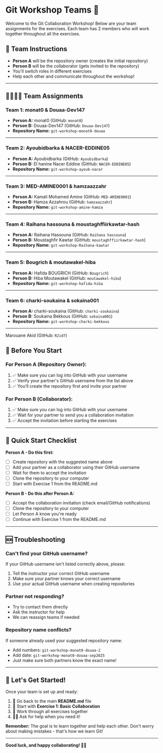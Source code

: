 # Git Workshop Teams 👥

Welcome to the Git Collaboration Workshop! Below are your team assignments for the exercises. Each team has 2 members who will work together throughout all the exercises.

## 🎯 Team Instructions

- **Person A** will be the repository owner (creates the initial repository)
- **Person B** will be the collaborator (gets invited to the repository)
- You'll switch roles in different exercises
- Help each other and communicate throughout the workshop!

---

## 👨‍💻👩‍💻 Team Assignments

### Team 1: **monat0** & **Douaa-Dev147**
- **Person A:** monat0 (GitHub: `monat0`)
- **Person B:** Douaa-Dev147 (GitHub: `Douaa-Dev147`)
- **Repository Name:** `git-workshop-monat0-douaa`

---

### Team 2: **Ayoubidbarka** & **NACER-EDDINE05**
- **Person A:** Ayoubidbarka (GitHub: `Ayoubidbarka`)
- **Person B:** El hanine Nacer Eddine (GitHub: `NACER-EDDINE05`)
- **Repository Name:** `git-workshop-ayoub-nacer`

---

### Team 3: **MED-AMINE0001** & **hamzaazzahr**
- **Person A:** Kamali Mohamed Amine (GitHub: `MED-AMINE0001`)
- **Person B:** Hamza Azzahrou (GitHub: `hamzaazzahr`)
- **Repository Name:** `git-workshop-amine-hamza`

---

### Team 4: **Raihana hassouna** & **moustaghffiirkawtar-hash**
- **Person A:** Raihana Hassouna (GitHub: `Raihana hassouna`)
- **Person B:** Moustaghfir Kawtar (GitHub: `moustaghffiirkawtar-hash`)
- **Repository Name:** `git-workshop-Raihana-kawtar`

---

### Team 5: **Bougrich** & **moutawakel-hiba**
- **Person A:** Hafida BOUGRICH (GitHub: `Bougrich`)
- **Person B:** Hiba Moutawakel (GitHub: `moutawakel-hiba`)
- **Repository Name:** `git-workshop-hafida-hiba`

---

### Team 6: **charki-soukaina** & **sokaina001**
- **Person A:** charki-soukaina (GitHub: `charki-soukaina`)
- **Person B:** Soukaina Bekkous (GitHub: `sokaina001`)
- **Repository Name:** `git-workshop-charki-bekkous`

---
Marouane Akid (GitHub: `R2id7`)

## 📝 Before You Start

### For Person A (Repository Owner):
1. ✅ Make sure you can log into GitHub with your username
2. ✅ Verify your partner's GitHub username from the list above
3. ✅ You'll create the repository first and invite your partner

### For Person B (Collaborator):
1. ✅ Make sure you can log into GitHub with your username
2. ✅ Wait for your partner to send you a collaboration invitation
3. ✅ Accept the invitation before starting the exercises

---

## 🚀 Quick Start Checklist

**Person A - Do this first:**
- [ ] Create repository with the suggested name above
- [ ] Add your partner as a collaborator using their GitHub username
- [ ] Wait for them to accept the invitation
- [ ] Clone the repository to your computer
- [ ] Start with Exercise 1 from the README.md

**Person B - Do this after Person A:**
- [ ] Accept the collaboration invitation (check email/GitHub notifications)
- [ ] Clone the repository to your computer
- [ ] Let Person A know you're ready
- [ ] Continue with Exercise 1 from the README.md

---

## 🆘 Troubleshooting

### Can't find your GitHub username?
If your GitHub username isn't listed correctly above, please:
1. Tell the instructor your correct GitHub username
2. Make sure your partner knows your correct username
3. Use your actual GitHub username when creating repositories

### Partner not responding?
- Try to contact them directly
- Ask the instructor for help
- We can reassign teams if needed

### Repository name conflicts?
If someone already used your suggested repository name:
- Add numbers: `git-workshop-monat0-douaa-2`
- Add date: `git-workshop-monat0-douaa-sep2025`
- Just make sure both partners know the exact name!

---

## 🎉 Let's Get Started!

Once your team is set up and ready:
1. 📖 Go back to the main **README.md** file
2. 🏁 Start with **Exercise 1: Basic Collaboration**
3. 💪 Work through all exercises together
4. 🙋‍♀️ Ask for help when you need it!

**Remember:** The goal is to learn together and help each other. Don't worry about making mistakes - that's how we learn Git!

---

**Good luck, and happy collaborating! 🚀✨**